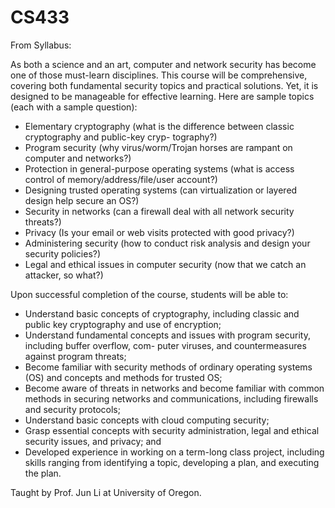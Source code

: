 # CS433
From Syllabus:

As both a science and an art, computer and network security has become one of those must-learn disciplines.
This course will be comprehensive, covering both fundamental security topics and practical solutions. Yet,
it is designed to be manageable for effective learning. Here are sample topics (each with a sample question):
- Elementary cryptography (what is the difference between classic cryptography and public-key cryp-
tography?)
- Program security (why virus/worm/Trojan horses are rampant on computer and networks?)
- Protection in general-purpose operating systems (what is access control of memory/address/file/user
account?)
- Designing trusted operating systems (can virtualization or layered design help secure an OS?)
- Security in networks (can a firewall deal with all network security threats?)
- Privacy (Is your email or web visits protected with good privacy?)
- Administering security (how to conduct risk analysis and design your security policies?)
- Legal and ethical issues in computer security (now that we catch an attacker, so what?)

Upon successful completion of the course, students will be able to:
- Understand basic concepts of cryptography, including classic and public key cryptography and use of
encryption;
- Understand fundamental concepts and issues with program security, including buffer overflow, com-
puter viruses, and countermeasures against program threats;
- Become familiar with security methods of ordinary operating systems (OS) and concepts and methods
for trusted OS;
- Become aware of threats in networks and become familiar with common methods in securing networks
and communications, including firewalls and security protocols;
- Understand basic concepts with cloud computing security;
- Grasp essential concepts with security administration, legal and ethical security issues, and privacy;
and
- Developed experience in working on a term-long class project, including skills ranging from identifying
a topic, developing a plan, and executing the plan.

Taught by Prof. Jun Li at University of Oregon.
